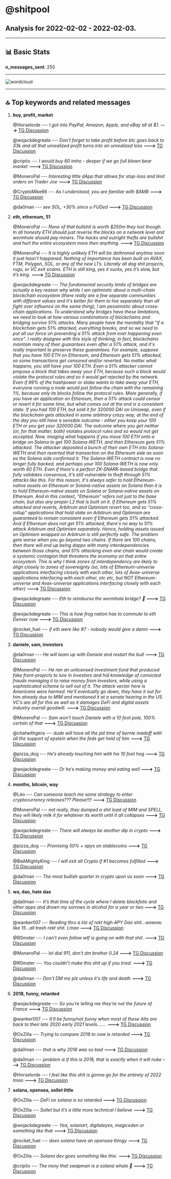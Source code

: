 # **@shitpool**
 ## Analysis for **2022-02-02** - **2022-02-03**.

---

## 📊 **Basic Stats**

**n_messages_sent**: 250

---
![wordcloud](shitpool_1Days_wordcloud.png)

---


## 🔝 **Top keywords and related messages**

1. **buy, profit, market**

    @Horselorde --- *I got into PayPal, Amazon, Apple, and eBay all at $1.* **--->** [TG Discussion](https://t.me/shitpool/722621)

    @wojackdegreate --- *Don’t forget to take profit before btc goes back to 33k and all that unrealized profit turns into an unrealized loss* **--->** [TG Discussion](https://t.me/shitpool/722338)

    @criptix --- *I would buy 60 imho - deeper if we go full blown bear market* **--->** [TG Discussion](https://t.me/shitpool/722637)

    @MoneroPal --- *Interesting little dApp that allows for stop-loss and limit orders on Trader Joe* **--->** [TG Discussion](https://t.me/shitpool/722583)

    @CryptoMike66 --- *As I understood, you are familiar with $AMB* **--->** [TG Discussion](https://t.me/shitpool/722681)

    @da0man --- *see SOL, +30% since u FUDed* **--->** [TG Discussion](https://t.me/shitpool/722332)

2. **eth, ethereum, 51**

    @MoneroPal --- *None of that bullshit is worth $250m they lost though. In all honesty ETH should just reverse the blocks on a network level and wormhole should pay miners. The hacks and outright thefts are bullshit and hurt the entire ecosystem more then anything.* **--->** [TG Discussion](https://t.me/shitpool/722868)

    @MoneroPal --- *It is highly unlikely ETH will be dethroned anytime soon it just hasn’t happaned. Nothing of importance has been built on AVAX, FTM, Polygon, SOL, or any of the new L1’s. Literally all dog shit projects, rugs, or VC exit scams. ETH is still king, yes it sucks, yes it’s slow, but it’s king.* **--->** [TG Discussion](https://t.me/shitpool/722496)

    @wojackdegreate --- *The fundamental security limits of bridges are actually a key reason why while I am optimistic about a multi-chain blockchain ecosystem (there really are a few separate communities with different values and it's better for them to live separately than all fight over influence on the same thing), I am pessimistic about cross-chain applications.  To understand why bridges have these limitations, we need to look at how various combinations of blockchains and bridging survive 51% attacks. Many people have the mentality that "if a blockchain gets 51% attacked, everything breaks, and so we need to put all our force on preventing a 51% attack from ever happening even once". I really disagree with this style of thinking; in fact, blockchains maintain many of their guarantees even after a 51% attack, and it's really important to preserve these guarantees.  For example, suppose that you have 100 ETH on Ethereum, and Ethereum gets 51% attacked, so some transactions get censored and/or reverted. No matter what happens, you still have your 100 ETH. Even a 51% attacker cannot propose a block that takes away your ETH, because such a block would violate the protocol rules and so it would get rejected by the network. Even if 99% of the hashpower or stake wants to take away your ETH, everyone running a node would just follow the chain with the remaining 1%, because only its blocks follow the protocol rules. More generally, if you have an application on Ethereum, then a 51% attack could censor or revert it for some time, but what comes out at the end is a consistent state. If you had 100 ETH, but sold it for 320000 DAI on Uniswap, even if the blockchain gets attacked in some arbitrary crazy way, at the end of the day you still have a sensible outcome - either you keep your 100 ETH or you get your 320000 DAI. The outcome where you get neither (or, for that matter, both) violates protocol rules and so would not get accepted.  Now, imaging what happens if you move 100 ETH onto a bridge on Solana to get 100 Solana-WETH, and then Ethereum gets 51% attacked. The attacker deposited a bunch of their own ETH into Solana-WETH and then reverted that transaction on the Ethereum side as soon as the Solana side confirmed it. The Solana-WETH contract is now no longer fully backed, and perhaps your 100 Solana-WETH is now only worth 60 ETH. Even if there's a perfect ZK-SNARK-based bridge that fully validates consensus, it's still vulnerable to theft through 51% attacks like this.  For this reason, it's always safer to hold Ethereum-native assets on Ethereum or Solana-native assets on Solana than it is to hold Ethereum-native assets on Solana or Solana-native assets on Ethereum. And in this context, "Ethereum" refers not just to the base chain, but also any proper L2 that is built on it. If Ethereum gets 51% attacked and reverts, Arbitrum and Optimism revert too, and so "cross-rollup" applications that hold state on Arbitrum and Optimism are guaranteed to remain consistent even if Ethereum gets 51% attacked. And if Ethereum does not get 51% attacked, there's no way to 51% attack Arbitrum and Optimism separately. Hence, holding assets issued on Optimism wrapped on Arbitrum is still perfectly safe.  The problem gets worse when you go beyond two chains. If there are 100 chains, then there will end up being dapps with many interdependencies between those chains, and 51% attacking even one chain would create a systemic contagion that threatens the economy on that entire ecosystem. This is why I think zones of interdependency are likely to align closely to zones of sovereignty (so, lots of Ethereum-universe applications interfacing closely with each other, lots of Avax-universe applications interfacing with each other, etc etc, but NOT Ethereum-universe and Avax-universe applications interfacing closely with each other)* **--->** [TG Discussion](https://t.me/shitpool/722738)

    @wojackdegreate --- *Eth to reimburse the wormhole bridge? 👀* **--->** [TG Discussion](https://t.me/shitpool/722822)

    @wojackdegreate --- *This is how frog nation has to commute to eth Denver now* **--->** [TG Discussion](https://t.me/shitpool/722519)

    @rocket_fuel --- *if eth were like #7 - nobody would give a damn* **--->** [TG Discussion](https://t.me/shitpool/722552)

3. **daniele, sam, investors**

    @da0man --- *He will team up with Daniele and restart the bull* **--->** [TG Discussion](https://t.me/shitpool/722412)

    @MoneroPal --- *He ran an unlicensed investment fund that produced fake front-projects to lure in investors and hid knowledge of convicted frauds managing it to raise money from investors, while using a sophisticated scheme to sell out of it. The attack vector here is Americans were harmed. He’ll eventually go down, they have it out for him already due to MIM and mentioned it at a senate hearing in the US. VC’s are all for this as well as it damages DeFi and digital assets industry overall goodwill.* **--->** [TG Discussion](https://t.me/shitpool/722457)

    @MoneroPal --- *Sam won’t touch Daniele with a 10 foot pole, 100% certain of that* **--->** [TG Discussion](https://t.me/shitpool/722418)

    @chatwithgera --- *dude will have all the jail time of bernie madoff with all the support of epstein when the feds get hold of him* **--->** [TG Discussion](https://t.me/shitpool/722455)

    @pizza_dog --- *He’s already touching him with his 10 foot hog* **--->** [TG Discussion](https://t.me/shitpool/722419)

    @wojackdegreate --- *Or he’s making money and eating well* **--->** [TG Discussion](https://t.me/shitpool/722438)

4. **months, bitcoin, way**

    @Léo --- *Can someone teach me some strategy to enter cryptocurrency releases??? Please!!!!* **--->** [TG Discussion](https://t.me/shitpool/722589)

    @MoneroPal --- *not really, they dumped a shit load of MIM and SPELL, they will likely milk it for whatever its worth until it all collapses* **--->** [TG Discussion](https://t.me/shitpool/722422)

    @wojackdegreate --- *There will always be another dip in crypto* **--->** [TG Discussion](https://t.me/shitpool/722354)

    @pizza_dog --- *Promising 50% + apys on stablecoins* **--->** [TG Discussion](https://t.me/shitpool/722753)

    @BeAMightyKing --- *I will exit all Crypto if #1 becomes fulfilled* **--->** [TG Discussion](https://t.me/shitpool/722734)

    @da0man --- *The most bullish quarter in crypto upon us soon* **--->** [TG Discussion](https://t.me/shitpool/722508)

5. **wa, dao, hate dao**

    @da0man --- *It’s that time of the cycle where I delete blockfolio and other apps and drown my sorrows in alcohol for a year or two* **--->** [TG Discussion](https://t.me/shitpool/722846)

    @wanker007 --- *Reading thru a list of rekt high APY Dao shit...wowow.  like 15...all trash rekt shit. Lmao* **--->** [TG Discussion](https://t.me/shitpool/722904)

    @R0mster --- *I can’t even follow wtf is going on with that shit.* **--->** [TG Discussion](https://t.me/shitpool/722818)

    @MoneroPal --- *lol dial 911, don’t dm brother 0.24* **--->** [TG Discussion](https://t.me/shitpool/722712)

    @R0mster --- *You couldn’t make this shit up if you tried.* **--->** [TG Discussion](https://t.me/shitpool/722327)

    @da0man --- *Don't DM me plz unless it's life and death* **--->** [TG Discussion](https://t.me/shitpool/722710)

6. **2018, funny, retarded**

    @wojackdegreate --- *So you’re telling me they’re not the future of France* **--->** [TG Discussion](https://t.me/shitpool/722914)

    @wanker007 --- *It'll be funny/not funny when most of these Alts are back to their late 2020 early 2021 levels.......* **--->** [TG Discussion](https://t.me/shitpool/722760)

    @OxZilla --- *Trying to compare 2018 to now is retarded* **--->** [TG Discussion](https://t.me/shitpool/722538)

    @da0man --- *that is why 2018 was so bad* **--->** [TG Discussion](https://t.me/shitpool/722351)

    @da0man --- *problem is if this is 2018, that is exactly when it will nuke* **--->** [TG Discussion](https://t.me/shitpool/722350)

    @Horselorde --- *I feel like this shit is gonna go for the entirety of 2022 lmao* **--->** [TG Discussion](https://t.me/shitpool/722328)

7. **solana, opensea, sollet little**

    @OxZilla --- *DeFi on solana is so retarded* **--->** [TG Discussion](https://t.me/shitpool/722823)

    @OxZilla --- *Sollet but it’s a little more technical I believe* **--->** [TG Discussion](https://t.me/shitpool/722836)

    @wojackdegreate --- *Yea, solanart, digitaleyes, magiceden or something like that* **--->** [TG Discussion](https://t.me/shitpool/722543)

    @rocket_fuel --- *does solana have an opensea thingy* **--->** [TG Discussion](https://t.me/shitpool/722542)

    @OxZilla --- *Solana dev goes something like this:* **--->** [TG Discussion](https://t.me/shitpool/722392)

    @criptix --- *The irony that swapman is a solana whale 🥲* **--->** [TG Discussion](https://t.me/shitpool/722795)

